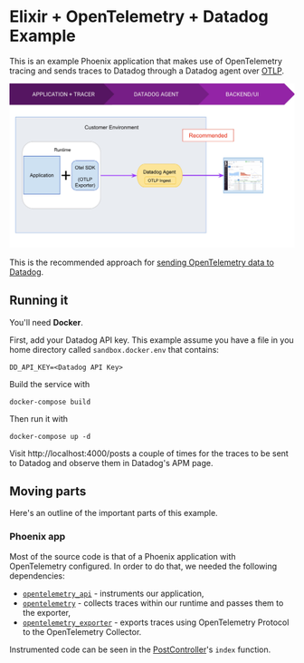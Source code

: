 # Elixir + OpenTelemetry + Datadog Example

This is an example Phoenix application that makes use of OpenTelemetry tracing and sends traces to Datadog through a Datadog agent over [OTLP](https://github.com/open-telemetry/opentelemetry-specification/blob/main/specification/protocol/otlp.md).

![alt text](otlp-ingest.png "OTLP Ingest Configuration")

This is the recommended approach for [sending OpenTelemetry data to Datadog](https://docs.datadoghq.com/tracing/setup_overview/open_standards/otlp_ingest_in_the_agent/?tab=docker).

## Running it

You'll need **Docker**.

First, add your Datadog API key. This example assume you have a file in you home directory called `sandbox.docker.env` that contains:

```
DD_API_KEY=<Datadog API Key>
```

Build the service with 

```
docker-compose build
```

Then run it with

```
docker-compose up -d
```

Visit http://localhost:4000/posts a couple of times for the traces to be sent to Datadog and observe them in Datadog's APM page.

## Moving parts

Here's an outline of the important parts of this example.

### Phoenix app

Most of the source code is that of a Phoenix application with OpenTelemetry configured. In order to do that, we needed the following dependencies:

* [`opentelemetry_api`](https://hex.pm/packages/opentelemetry_api) - instruments our application,
* [`opentelemetry`](https://hex.pm/packages/opentelemetry) - collects traces within our runtime and passes them to the exporter,
* [`opentelemetry_exporter`](https://hex.pm/packages/opentelemetry_exporter) - exports traces using OpenTelemetry Protocol to the OpenTelemetry Collector.

Instrumented code can be seen in the [PostController](https://github.com/codyborders/elixir_opentelemetry_datadog_example/blob/main/lib/otel_example_web/controllers/post_controller.ex#L10)'s `index` function.
